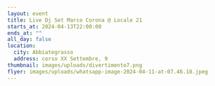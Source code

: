 ```yaml
---
layout: event
title: Live Dj Set Marco Corona @ Locale 21
starts_at: 2024-04-13T22:00:00
ends_at: ""
all_day: false
location:
  city: Abbiategrasso
  address: corso XX Settembre, 9
thumbnail: images/uploads/divertimento7.png
flyer: images/uploads/whatsapp-image-2024-04-11-at-07.46.18.jpeg
---
```

